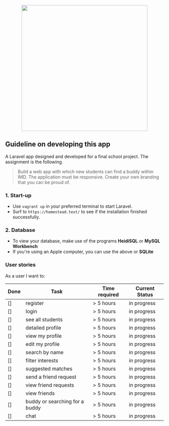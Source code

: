 <p align="center"><img src="https://res.cloudinary.com/dtfbvvkyp/image/upload/v1566331377/laravel-logolockup-cmyk-red.svg" width="400"></p>

## Guideline on developing this app

A Laravel app designed and developed for a final school project. The assignment is the following.
> Build a web app with which new students can find a buddy within IMD. The application must be responsive. Create your own branding that you can be proud of.

### 1. Start-up
* Use `vagrant up` in your preferred terminal to start Laravel.
* Surf to `https://homestead.text/` to see if the installation finished successfully.

### 2. Database
* To view your database, make use of the programs **HeidiSQL** or **MySQL Workbench**
* If you're using an Apple computer, you can use the above or **SQLite**

### User stories

As a user I want to:

| Done | Task           | Time required | Current Status |
|------|----------------|---------------|----------------|
| [] | register   | > 5 hours  | in progress |
| [] | login   | > 5 hours  | in progress | 
| [] | see all students   | > 5 hours  | in progress |
| [] | detailed profile   | > 5 hours  | in progress |
| [] | view my profile   | > 5 hours  | in progress |
| [] | edit my profile   | > 5 hours  | in progress |
| [] | search by name   | > 5 hours  | in progress |
| [] | filter interests   | > 5 hours  | in progress |
| [] | suggested matches   | > 5 hours  | in progress |
| [] | send a friend request   | > 5 hours  | in progress |
| [] | view friend requests   | > 5 hours  | in progress |
| [] | view friends   | > 5 hours  | in progress |
| [] | buddy or searching for a buddy   | > 5 hours  | in progress |
| [] | chat   | > 5 hours  | in progress |
